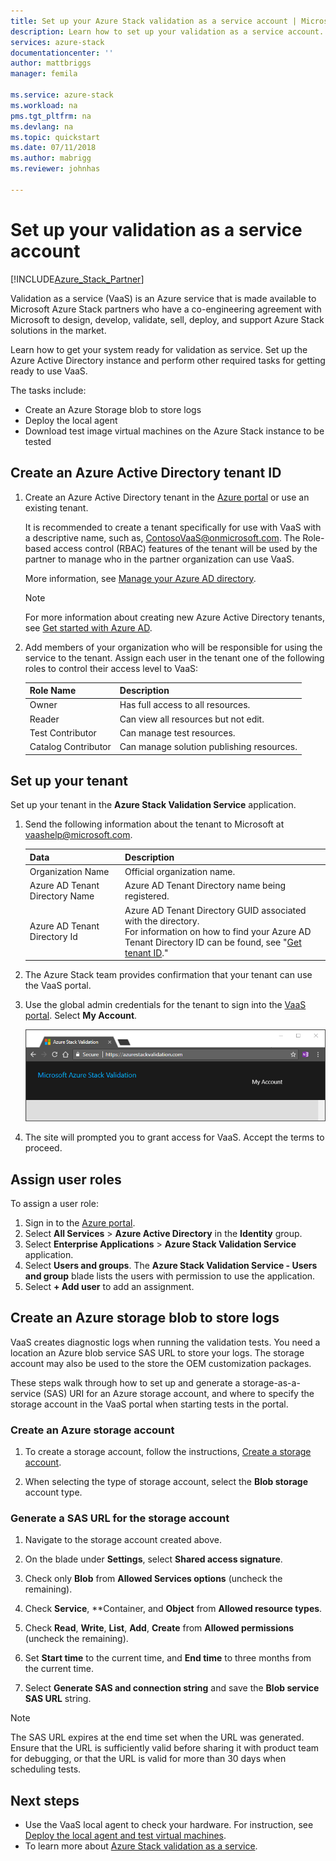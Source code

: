 ```yaml
---
title: Set up your Azure Stack validation as a service account | Microsoft Docs
description: Learn how to set up your validation as a service account.
services: azure-stack
documentationcenter: ''
author: mattbriggs
manager: femila

ms.service: azure-stack
ms.workload: na
pms.tgt_pltfrm: na
ms.devlang: na
ms.topic: quickstart
ms.date: 07/11/2018
ms.author: mabrigg
ms.reviewer: johnhas

---
```


# Set up your validation as a service account

[!INCLUDE[Azure_Stack_Partner](./includes/azure-stack-partner-appliesto.md)]

Validation as a service (VaaS) is an Azure service that is made available to Microsoft Azure Stack partners who have a co-engineering agreement with Microsoft to design, develop, validate, sell, deploy, and support Azure Stack solutions in the market.

Learn how to get your system ready for validation as service. Set up the Azure Active Directory instance and perform other required tasks for getting ready to use VaaS. 

The tasks include:

- Create an Azure Storage blob to store logs
- Deploy the local agent
- Download test image virtual machines on the Azure Stack instance to be tested

## Create an Azure Active Directory tenant ID

1. Create an Azure Active Directory tenant in the [Azure portal](https://portal.azure.com) or use an existing tenant.

    It is recommended to create a tenant specifically for use with VaaS with a descriptive name, such as, ContosoVaaS@onmicrosoft.com. The Role-based access control (RBAC) features of the tenant will be used by the partner to manage who in the partner organization can use VaaS.  
    
    More information, see [Manage your Azure AD directory](https://docs.microsoft.com/azure/active-directory/active-directory-administer).

    > [!Note]  
    > For more information about creating new Azure Active Directory tenants, see [Get started with Azure AD](https://docs.microsoft.com/azure/active-directory/get-started-azure-ad).

2. Add members of your organization who will be responsible for using the service to the tenant. Assign each user in the tenant one of the following roles to control their access level to VaaS:

    | Role Name | Description |
    |---------------------|------------------------------------------|
    | Owner | Has full access to all resources. |
    | Reader | Can view all resources but not edit. |
    | Test Contributor | Can manage test resources. |
    | Catalog Contributor | Can manage solution publishing resources. |

## Set up your tenant

Set up your tenant in the **Azure Stack Validation Service** application. 

1. Send the following information about the tenant to Microsoft at vaashelp@microsoft.com.

    | Data | Description |
    |--------------------------------|---------------------------------------------------------------------------------------------|
    | Organization Name | Official organization name. |
    | Azure AD Tenant Directory Name | Azure AD Tenant Directory name being registered. |
    | Azure AD Tenant Directory Id | Azure AD Tenant Directory GUID associated with the directory.<br> For information on how to find your Azure AD Tenant Directory ID can be found, see "[Get tenant ID](https://docs.microsoft.com/azure/azure-resource-manager/resource-group-create-service-principal-portal#get-tenant-id)." |

    

2. The Azure Stack team provides confirmation that your tenant can use the VaaS portal.

3. Use the global admin credentials for the tenant to sign into the [VaaS portal](https://azurestackvalidation.com/
). Select **My Account**.

    ![Sign to the VaaS portal](media/vaas_portalsignin.png)

3. The site will prompted you to grant access for VaaS. Accept the terms to proceed.

## Assign user roles

To assign a user role:

1. Sign in to the [Azure portal](https://portal.azure.com).
2. Select **All Services** > **Azure Active Directory** in the **Identity** group.
3. Select **Enterprise Applications** > **Azure Stack Validation Service** application.
4. Select **Users and groups**. The **Azure Stack Validation Service - Users and group** blade lists the users with permission to use the application.
5. Select **+ Add user** to add an assignment.

## Create an Azure storage blob to store logs

VaaS creates diagnostic logs when running the validation tests. You need a location an Azure blob service SAS URL to store your logs. The storage account may also be used to the store the OEM customization packages.

These steps walk through how to set up and generate a storage-as-a-service (SAS) URI for an Azure storage account, and where to specify the storage account in the VaaS portal when starting tests in the portal.

### Create an Azure storage account

1. To create a storage account, follow the instructions, [Create a storage account](https://docs.microsoft.com/en-us/azure/storage/storage-create-storage-account#create-a-storage-account).

2. When selecting the type of storage account, select the **Blob storage** account type.

### Generate a SAS URL for the storage account

1. Navigate to the storage account created above.

2. On the blade under **Settings**, select **Shared access signature**.

3. Check only **Blob** from **Allowed Services options** (uncheck the remaining).

4. Check **Service**, **Container, and **Object** from **Allowed resource types**.

5. Check **Read**, **Write**, **List**, **Add**, **Create** from **Allowed permissions** (uncheck the remaining).

6. Set **Start time** to the current time, and **End time** to three months from the current time.

7. Select **Generate SAS and connection string** and save the **Blob service SAS URL** string.

> [!Note]  
> The SAS URL expires at the end time set when the URL was generated. Ensure that the URL is sufficiently valid before sharing it with product team for debugging, or that the URL is valid for more than 30 days when scheduling tests.

## Next steps

- Use the VaaS local agent to check your hardware. For instruction, see [Deploy the local agent and test virtual machines](azure-stack-vaas-test-vm.md).
- To learn more about [Azure Stack validation as a service](https://docs.microsoft.com/azure/azure-stack/partner).